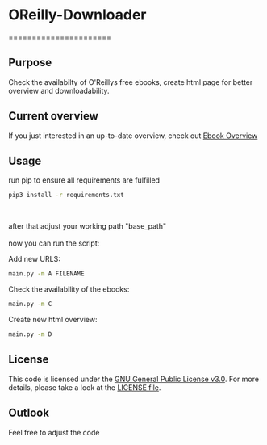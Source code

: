 # OReilly-Downloader
======================

## Purpose
Check the availabilty of O'Reillys free ebooks, create html page for better overview and downloadability.

## Current overview
If you just interested in an up-to-date overview, check out [Ebook Overview](https://github.com/argv1/OReilly-Downloader/blob/master/ebook_overview.md)

## Usage
run pip to ensure all requirements are fulfilled
 
```bash
pip3 install -r requirements.txt
```
</br>

after that adjust your working path "base_path"
</br>
</br>
now you can run the script:

Add new URLS:
```bash
main.py -m A FILENAME
```

Check the availability of the ebooks:
```bash
main.py -m C
```

Create new html overview:
```bash
main.py -m D
```

## License
This code is licensed under the [GNU General Public License v3.0](https://choosealicense.com/licenses/gpl-3.0/). 
For more details, please take a look at the [LICENSE file](https://github.com/argv1/OReilly-Downloader/blob/master/LICENSE).

## Outlook
Feel free to adjust the code
